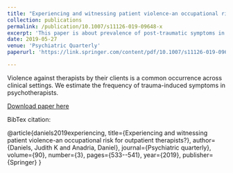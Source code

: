 ```yaml
---
title: "Experiencing and witnessing patient violence-an occupational risk for outpatient therapists?"
collection: publications
permalink: /publication/10.1007/s11126-019-09648-x
excerpt: 'This paper is about prevalence of post-traumatic symptoms in therapists who have been assaulted by their clients.'
date: 2019-05-27
venue: 'Psychiatric Quarterly'
paperurl: 'https://link.springer.com/content/pdf/10.1007/s11126-019-09648-x.pdf'

---
```

Violence against therapists by their clients is a common occurrence across clinical settings. We estimate the frequency of trauma-induced symptoms in psychotherapists.

[Download paper here](http://danadria.github.io/files/paper1.pdf)

BibTex citation:

@article{daniels2019experiencing,
  title={Experiencing and witnessing patient violence-an occupational risk for outpatient therapists?},
  author={Daniels, Judith K and Anadria, Daniel},
  journal={Psychiatric quarterly},
  volume={90},
  number={3},
  pages={533--541},
  year={2019},
  publisher={Springer}
}